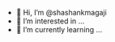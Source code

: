 - 👋 Hi, I’m @shashankmagaji
- 👀 I’m interested in ...
- 🌱 I’m currently learning ...

<!---
shashankmagaji/shashankmagaji is a ✨ special ✨ repository because its `README.md` (this file) appears on your GitHub profile.
You can click the Preview link to take a look at your changes.
--->
